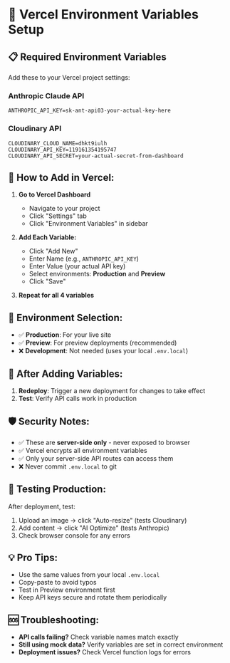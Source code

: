 # 🚀 Vercel Environment Variables Setup

## 📋 **Required Environment Variables**

Add these to your Vercel project settings:

### **Anthropic Claude API**
```
ANTHROPIC_API_KEY=sk-ant-api03-your-actual-key-here
```

### **Cloudinary API**
```
CLOUDINARY_CLOUD_NAME=dhkt9iulh
CLOUDINARY_API_KEY=119161354195747
CLOUDINARY_API_SECRET=your-actual-secret-from-dashboard
```

## 🔧 **How to Add in Vercel:**

1. **Go to Vercel Dashboard**
   - Navigate to your project
   - Click "Settings" tab
   - Click "Environment Variables" in sidebar

2. **Add Each Variable:**
   - Click "Add New"
   - Enter Name (e.g., `ANTHROPIC_API_KEY`)
   - Enter Value (your actual API key)
   - Select environments: **Production** and **Preview**
   - Click "Save"

3. **Repeat for all 4 variables**

## 🎯 **Environment Selection:**
- ✅ **Production**: For your live site
- ✅ **Preview**: For preview deployments (recommended)
- ❌ **Development**: Not needed (uses your local `.env.local`)

## 🔄 **After Adding Variables:**
1. **Redeploy**: Trigger a new deployment for changes to take effect
2. **Test**: Verify API calls work in production

## 🛡️ **Security Notes:**
- ✅ These are **server-side only** - never exposed to browser
- ✅ Vercel encrypts all environment variables
- ✅ Only your server-side API routes can access them
- ❌ Never commit `.env.local` to git

## 🧪 **Testing Production:**
After deployment, test:
1. Upload an image → click "Auto-resize" (tests Cloudinary)
2. Add content → click "AI Optimize" (tests Anthropic)
3. Check browser console for any errors

## 💡 **Pro Tips:**
- Use the same values from your local `.env.local`
- Copy-paste to avoid typos
- Test in Preview environment first
- Keep API keys secure and rotate them periodically

## 🆘 **Troubleshooting:**
- **API calls failing?** Check variable names match exactly
- **Still using mock data?** Verify variables are set in correct environment
- **Deployment issues?** Check Vercel function logs for errors
